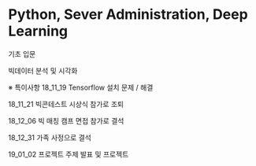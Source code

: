 # Python, Sever Administration, Deep Learning

기초 입문 

빅데이터 분석 및 시각화

※ 특이사항
18_11_19 Tensorflow 설치 문제 / 해결

18_11_21 빅콘테스트 시상식 참가로 조퇴

18_12_06 빅 매칭 캠프 면접 참가로 결석

18_12_31 가족 사정으로 결석

19_01_02 프로젝트 주제 발표 및 프로젝트 
